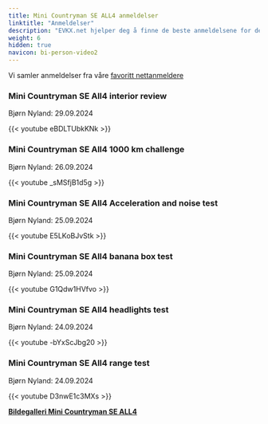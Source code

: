 ```yaml
---
title: Mini Countryman SE ALL4 anmeldelser
linktitle: "Anmeldelser"
description: "EVKX.net hjelper deg å finne de beste anmeldelsene for denne modellen."
weight: 6
hidden: true
navicon: bi-person-video2
---
```

Vi samler anmeldelser fra våre [favoritt nettanmeldere](../../../../../guides/evreviewers/)

<div class="container text-center shadow p-2 pe-4 mb-5 bg-body-tertiary rounded border">
<h3>Mini Countryman SE All4 interior review</h3>
<p>Bjørn Nyland: 29.09.2024</p>

{{< youtube eBDLTUbkKNk >}}

</div>
<div class="container text-center shadow p-2 pe-4 mb-5 bg-body-tertiary rounded border">
<h3>Mini Countryman SE All4 1000 km challenge</h3>
<p>Bjørn Nyland: 26.09.2024</p>

{{< youtube _sMSfjB1d5g >}}

</div>
<div class="container text-center shadow p-2 pe-4 mb-5 bg-body-tertiary rounded border">
<h3>Mini Countryman SE All4 Acceleration and noise test</h3>
<p>Bjørn Nyland: 25.09.2024</p>

{{< youtube E5LKoBJvStk >}}

</div>
<div class="container text-center shadow p-2 pe-4 mb-5 bg-body-tertiary rounded border">
<h3>Mini Countryman SE All4 banana box test</h3>
<p>Bjørn Nyland: 25.09.2024</p>

{{< youtube G1Qdw1HVfvo >}}

</div>
<div class="container text-center shadow p-2 pe-4 mb-5 bg-body-tertiary rounded border">
<h3>Mini Countryman SE All4 headlights test</h3>
<p>Bjørn Nyland: 24.09.2024</p>

{{< youtube -bYxScJbg20 >}}

</div>
<div class="container text-center shadow p-2 pe-4 mb-5 bg-body-tertiary rounded border">
<h3>Mini Countryman SE All4 range test</h3>
<p>Bjørn Nyland: 24.09.2024</p>

{{< youtube D3nwE1c3MXs >}}

</div>
<div class="mt-3 mb-3">
<a href="../gallery/" class="text-decoration-none text-black">
<strong><i class="bi-arrow-left"></i>Bildegalleri  </strong>
</a>
<a href="../" class="text-decoration-none text-black float-end">
<strong>Mini Countryman SE ALL4 <i class="bi-arrow-right"></i></strong>
</a>
</div>
